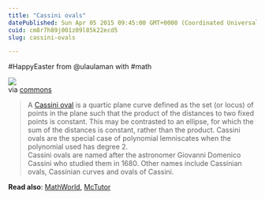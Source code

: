```yaml
---
title: "Cassini ovals"
datePublished: Sun Apr 05 2015 09:45:00 GMT+0000 (Coordinated Universal Time)
cuid: cm8r7h89j001z09l85k22ecd5
slug: cassini-ovals

---
```



#HappyEaster from @ulaulaman with #math

![](https://cdn.hashnode.com/res/hashnode/image/upload/v1743071015431/8958f9ae-651d-4ed1-bc0e-eeb00e4d2901.gif)  
via [commons](http://commons.wikimedia.org/wiki/File:Line_of_Cassini.svg)

> A [Cassini oval](http://en.wikipedia.org/wiki/Cassini_oval) is a quartic plane curve defined as the set (or locus) of points in the plane such that the product of the distances to two fixed points is constant. This may be contrasted to an ellipse, for which the sum of the distances is constant, rather than the product. Cassini ovals are the special case of polynomial lemniscates when the polynomial used has degree 2.  
> Cassini ovals are named after the astronomer Giovanni Domenico Cassini who studied them in 1680. Other names include Cassinian ovals, Cassinian curves and ovals of Cassini.

**Read also**: [MathWorld](http://mathworld.wolfram.com/CassiniOvals.html), [McTutor](http://www-groups.dcs.st-and.ac.uk/~history/Curves/Cassinian.html)